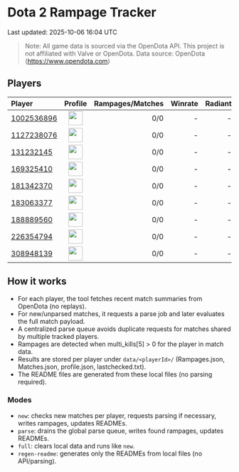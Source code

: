 # Dota 2 Rampage Tracker
Last updated: 2025-10-06 16:04 UTC

> Note: All game data is sourced via the OpenDota API. This project is not affiliated with Valve or OpenDota.
> Data source: OpenDota (https://www.opendota.com)

## Players

| Player | Profile | Rampages/Matches | Winrate | Radiant | Dire | Rampages |
|:-------|:-------:|------------------:|--------:|--------:|-----:|:---------|
| [1002536896](Players/1002536896/README.md) | <img src="https://www.opendota.com/assets/images/dota2/rpg/portraits/default.png" width="32" height="32"/> | 0/0 | - | - | - | [View](Players/1002536896/Rampages.md) |
| [1127238076](Players/1127238076/README.md) | <img src="https://www.opendota.com/assets/images/dota2/rpg/portraits/default.png" width="32" height="32"/> | 0/0 | - | - | - | [View](Players/1127238076/Rampages.md) |
| [131232145](Players/131232145/README.md) | <img src="https://www.opendota.com/assets/images/dota2/rpg/portraits/default.png" width="32" height="32"/> | 0/0 | - | - | - | [View](Players/131232145/Rampages.md) |
| [169325410](Players/169325410/README.md) | <img src="https://www.opendota.com/assets/images/dota2/rpg/portraits/default.png" width="32" height="32"/> | 0/0 | - | - | - | [View](Players/169325410/Rampages.md) |
| [181342370](Players/181342370/README.md) | <img src="https://www.opendota.com/assets/images/dota2/rpg/portraits/default.png" width="32" height="32"/> | 0/0 | - | - | - | [View](Players/181342370/Rampages.md) |
| [183063377](Players/183063377/README.md) | <img src="https://www.opendota.com/assets/images/dota2/rpg/portraits/default.png" width="32" height="32"/> | 0/0 | - | - | - | [View](Players/183063377/Rampages.md) |
| [188889560](Players/188889560/README.md) | <img src="https://www.opendota.com/assets/images/dota2/rpg/portraits/default.png" width="32" height="32"/> | 0/0 | - | - | - | [View](Players/188889560/Rampages.md) |
| [226354794](Players/226354794/README.md) | <img src="https://www.opendota.com/assets/images/dota2/rpg/portraits/default.png" width="32" height="32"/> | 0/0 | - | - | - | [View](Players/226354794/Rampages.md) |
| [308948139](Players/308948139/README.md) | <img src="https://www.opendota.com/assets/images/dota2/rpg/portraits/default.png" width="32" height="32"/> | 0/0 | - | - | - | [View](Players/308948139/Rampages.md) |

## How it works

- For each player, the tool fetches recent match summaries from OpenDota (no replays).
- For new/unparsed matches, it requests a parse job and later evaluates the full match payload.
- A centralized parse queue avoids duplicate requests for matches shared by multiple tracked players.
- Rampages are detected when multi_kills[5] > 0 for the player in match data.
- Results are stored per player under `data/<playerId>/` (Rampages.json, Matches.json, profile.json, lastchecked.txt).
- The README files are generated from these local files (no parsing required). 

### Modes
- `new`: checks new matches per player, requests parsing if necessary, writes rampages, updates READMEs.
- `parse`: drains the global parse queue, writes found rampages, updates READMEs.
- `full`: clears local data and runs like `new`.
- `regen-readme`: generates only the READMEs from local files (no API/parsing).
